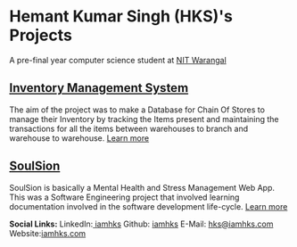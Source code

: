 # Hemant Kumar Singh (HKS)'s Projects
A pre-final year computer science student at [NIT Warangal](https://www.nitw.ac.in/)

## [Inventory Management System](https://iamhks.com/Inventory-Management-System)
The aim of the project was to make a Database for Chain Of Stores to manage their Inventory by tracking the Items present and maintaining the transactions for all the items between warehouses to branch and warehouse to warehouse. [Learn more](https://iamhks.com/Inventory-Management-System)

## [SoulSion](https://team-millennials.github.io/)
SoulSion is basically a Mental Health and Stress Management Web App. This was a Software Engineering project that involved learning documentation involved in the software development life-cycle. [Learn more](https://team-millennials.github.io/)

<b>Social Links:</b> 
        LinkedIn:<a href="https://www.linkedin.com/in/iamhks"> iamhks</a>   Github: <a href="https://github.com/iamhks">iamhks</a>
        E-Mail: <a href="mailto:hks@iamhks.com">hks@iamhks.com</a>
        Website:<a href="https://iamhks.com">iamhks.com</a>
